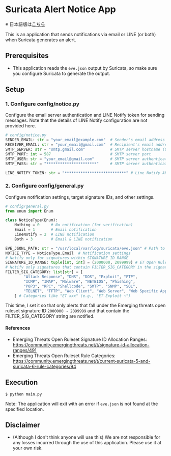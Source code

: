 # Suricata Alert Notice App

※ 日本語版は[こちら](README_JP.md)

This is an application that sends notifications via email or LINE (or both) when Suricata generates an alert. 

## Prerequisites
- This application reads the `eve.json` output by Suricata, so make sure you configure Suricata to generate the output.

## Setup
### 1. Configure config/notice.py
Configure the email server authentication and LINE Notify token for sending messages. Note that the details of LINE Notify configuration are not provided here.
```python
# config/notice.py
SENDER_EMAIL: str = "your_email@example.com"  # Sender's email address
RECEIVER_EMAIL: str = "your_email@gmail.com"  # Recipient's email address
SMTP_SERVER: str = "smtp.gmail.com"           # SMTP server hostname (Using Gmail in this case)
SMTP_PORT: int = 587                          # SMTP server port
SMTP_USER: str = "your_email@gmail.com"       # SMTP server authentication username
SMTP_PASS: str = "**********************"     # SMTP server authentication password

LINE_NOTIFY_TOKEN: str = "***************************" # Line Notify API Access Token
```

### 2. Configure config/general.py
Configure notification settings, target signature IDs, and other settings.
```python
# config/general.py
from enum import Enum

class NoticeType(Enum):
    Nothing = 0     # No notification (for verification)
    Email = 1       # Email notification
    LineNotify = 2  # LINE notification
    Both = 3        # Email & LINE notification

EVE_JSONL_PATH: str = "/usr/local/var/log/suricata/eve.json" # Path to eve.json
NOTICE_TYPE = NoticeType.Email  # Notification settings
# Notify only for signatures within SIGNATURE_ID_RANGE
SIGNATURE_ID_RANGE: tuple[int, int] = (2000000, 2099999) # ET Open Rulesets
# Notify only signatures that contain FILTER_SIG_CATEGORY in the signature message in addition to the signature ID range
FILTER_SIG_CATEGORY: list[str] = [
        "Attack Response", "DNS", "DOS", "Exploit", "FTP", 
        "ICMP", "IMAP", "Malware", "NETBIOS", "Phishing", 
        "POP3", "RPC", "Shellcode", "SMTP", "SNMP", "SQL", 
        "TELNET", "TFTP", "Web Client", "Web Server", "Web Specific Apps", "WORM"
    ] # Categories like "ET xxx" (e.g., "ET Exploit ~")
```
This time, I set it so that only alerts that fall under the Emerging threats open ruleset signature ID `2000000 ~ 2099999` and that contain the FILTER_SIG_CATEGORY string are notified.

#### References
- Emerging Threats Open Ruleset Signature ID Allocation Ranges: \
https://community.emergingthreats.net/t/signature-id-allocation-ranges/491
- Emerging Threats Open Ruleset Rule Categories: \
https://community.emergingthreats.net/t/current-suricata-5-and-suricata-6-rule-categories/94

## Execution
```
$ python main.py
```
Note: The application will exit with an error if `eve.json` is not found at the specified location.

## Disclaimer
- (Although I don't think anyone will use this) We are not responsible for any losses incurred through the use of this application. Please use it at your own risk.